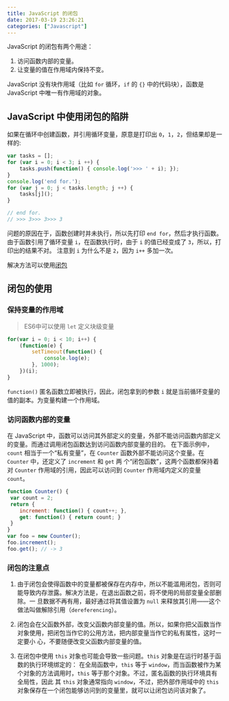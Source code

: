 ```yaml
---
title: JavaScript 的闭包
date: 2017-03-19 23:26:21
categories: ["Javascript"]
---
```

JavaScript 的闭包有两个用途：

1. 访问函数内部的变量。
2. 让变量的值在作用域内保持不变。


JavaScript 没有块作用域（比如 `for` 循环，`if` 的 `{}` 中的代码块），函数是 JavaScript 中唯一有作用域的对象。

## JavaScript 中使用闭包的陷阱

如果在循环中创建函数，并引用循环变量，原意是打印出 `0`，`1`，`2`，但结果却是一样的:

```javascript
var tasks = [];
for (var i = 0; i < 3; i ++) {
    tasks.push(function() { console.log('>>> ' + i); });
}
console.log('end for.');
for (var j = 0; j < tasks.length; j ++) {
    tasks[j]();
}

// end for.
// >>> 3>>> 3>>> 3
```

问题的原因在于，函数创建时并未执行，所以先打印 `end for`，然后才执行函数。
由于函数引用了循环变量 `i`，在函数执行时，由于 `i` 的值已经变成了 `3`，所以，打印出的结果不对。
注意到 `i` 为什么不是 `2`，因为 `i++` 多加一次。

解决方法可以使用[闭包](#jump)

## 闭包的使用

### <span id="jump">保持变量的作用域</span>

> ES6中可以使用 `let` 定义块级变量

```javascript
for(var i = 0; i < 10; i++) {
    (function(e) {
        setTimeout(function() {
            console.log(e);
        }, 1000);
    })(i);
}
```

`function()` 匿名函数立即被执行，因此，闭包拿到的参数 `i` 就是当前循环变量的值的副本。为变量构建一个作用域。

### 访问函数内部的变量

在 JavaScript 中，函数可以访问其外部定义的变量，外部不能访问函数内部定义的变量。而通过调用闭包函数达到访问函数内部变量的目的。
在下面示例中，`count` 相当于一个“私有变量”，在 `Counter` 函数外部不能访问这个变量。在 `Counter` 中，还定义了 `increment` 和 `get` 两
个“闭包函数”，这两个函数都保持着对 `Counter` 作用域的引用，因此可以访问到 `Counter` 作用域内定义的变量 `count`。

```javascript
function Counter() {
 var count = 2;
 return {
    increment: function() { count++; },
    get: function() { return count; }
 }
}
var foo = new Counter();
foo.increment();
foo.get(); // -> 3
```

### 闭包的注意点

1. 由于闭包会使得函数中的变量都被保存在内存中，所以不能滥用闭包，否则可能导致内存泄露。解决方法是，在退出函数之前，将不使用的局部变量全部删除。一
旦数据不再有用，最好通过将其值设置为 `null` 来释放其引用——这个做法叫做解除引用（`dereferencing`）。

2. 闭包会在父函数外部，改变父函数内部变量的值。所以，如果你把父函数当作对象使用，把闭包当作它的公用方法，把内部变量当作它的私有属性，这时一定要小
心，不要随便改变父函数内部变量的值。

3. 在闭包中使用 `this` 对象也可能会导致一些问题。`this` 对象是在运行时基于函数的执行环境绑定的：
在全局函数中，`this` 等于 `window`，而当函数被作为某个对象的方法调用时，`this` 等于那个对象。不过，匿名函数的执行环境具有全局性，因此
其 `this` 对象通常指向 `window`，不过，把外部作用域中的 `this` 对象保存在一个闭包能够访问到的变量里，就可以让闭包访问该对象了。
